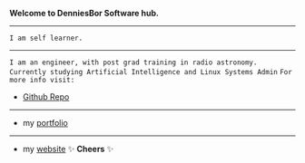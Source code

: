 **Welcome to DenniesBor Software hub.**
___
`I am self learner.`
****
`I am an engineer, with post grad training in radio astronomy.
Currently studying Artificial Intelligence and Linux Systems Admin`
`For more info visit:`

* [Github Repo](https://github.com/denniesbor?tab=repositories)
___
* my [portfolio](https://denniesbor.github.io)

___
* my [website](http://denniesbor.live)
✨ **Cheers** ✨ 
